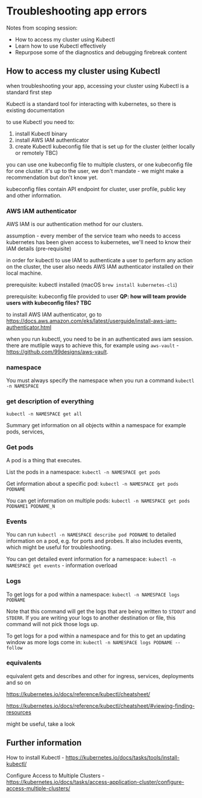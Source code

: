 # Troubleshooting app errors

Notes from scoping session:

- How to access my cluster using Kubectl
- Learn how to use Kubectl effectively
- Repurpose some of the diagnostics and debugging firebreak content

## How to access my cluster using Kubectl

when troubleshooting your app, accessing your cluster using Kubectl is a standard first step

Kubectl is a standard tool for interacting with kubernetes, so there is existing documentation

to use Kubectl you need to:

1. install Kubectl binary
1. install AWS IAM authenticator
1. create Kubectl kubeconfig file that is set up for the cluster (either locally or remotely TBC)

you can use one kubeconfig file to multiple clusters, or one kubeconfig file for one cluster. it's up to the user, we don't mandate - we might make a recommendation but don't know yet.

kubeconfig files contain API endpoint for cluster, user profile, public key and other information.

### AWS IAM authenticator

AWS IAM is our authentication method for our clusters.

assumption - every member of the service team who needs to access kubernetes has been given access to kubernetes, we'll need to know their IAM details (pre-requisite)

in order for kubectl to use IAM to authenticate a user to perform any action on the cluster, the user also needs AWS IAM authenticator installed on their local machine.

prerequisite: kubectl installed (macOS `brew install kubernetes-cli`)

prerequisite: kubeconfig file provided to user __QP: how will team provide users with kubeconfig files? TBC__

to install AWS IAM authenticator, go to https://docs.aws.amazon.com/eks/latest/userguide/install-aws-iam-authenticator.html

when you run kubectl, you need to be in an authenticated aws iam session. there are mutliple ways to achieve this, for example using `aws-vault` - https://github.com/99designs/aws-vault.

### namespace

You must always specify the namespace when you run a command `kubectl -n NAMESPACE`

### get description of everything

`kubectl -n NAMESPACE get all`

Summary get information on all objects within a namespace for example pods, services,

### Get pods

A pod is a thing that executes.

List the pods in a namespace: `kubectl -n NAMESPACE get pods`

Get information about a specific pod: `kubectl -n NAMESPACE get pods PODNAME`

You can get information on multiple pods: `kubectl -n NAMESPACE get pods PODNAME1 PODNAME_N`

### Events

You can run `kubectl -n NAMESPACE describe pod PODNAME` to detailed information on a pod, e.g. for ports and probes. It also includes events, which might be useful for troubleshooting.

You can get detailed event information for a namespace: `kubectl -n NAMESPACE get events` - information overload

### Logs

To get logs for a pod within a namespace: `kubectl -n NAMESPACE logs PODNAME`

Note that this command will get the logs that are being written to `STDOUT` and `STDERR`. If you are writing your logs to another destination or file, this command will not pick those logs up.

To get logs for a pod within a namespace and for this to get an updating window as more logs come in: `kubectl -n NAMESPACE logs PODNAME --follow`

### equivalents

equivalent gets and describes and other for ingress, services, deployments and so on

https://kubernetes.io/docs/reference/kubectl/cheatsheet/

https://kubernetes.io/docs/reference/kubectl/cheatsheet/#viewing-finding-resources

might be useful, take a look

## Further information

How to install Kubectl - https://kubernetes.io/docs/tasks/tools/install-kubectl/

Configure Access to Multiple Clusters - https://kubernetes.io/docs/tasks/access-application-cluster/configure-access-multiple-clusters/
